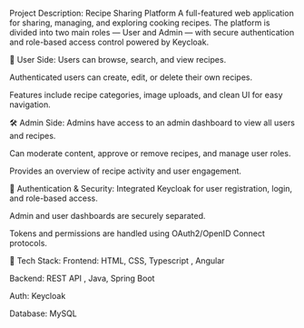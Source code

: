 Project Description: Recipe Sharing Platform
A full-featured web application for sharing, managing, and exploring cooking recipes. The platform is divided into two main roles — User and Admin — with secure authentication and role-based access control powered by Keycloak.

👤 User Side:
Users can browse, search, and view recipes.

Authenticated users can create, edit, or delete their own recipes.

Features include recipe categories, image uploads, and clean UI for easy navigation.

🛠️ Admin Side:
Admins have access to an admin dashboard to view all users and recipes.

Can moderate content, approve or remove recipes, and manage user roles.

Provides an overview of recipe activity and user engagement.

🔐 Authentication & Security:
Integrated Keycloak for user registration, login, and role-based access.

Admin and user dashboards are securely separated.

Tokens and permissions are handled using OAuth2/OpenID Connect protocols.

🧰 Tech Stack:
Frontend: HTML, CSS, Typescript , Angular

Backend: REST API , Java, Spring Boot

Auth: Keycloak

Database: MySQL

